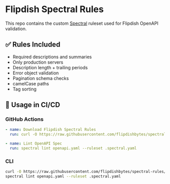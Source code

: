 # Flipdish Spectral Rules

This repo contains the custom [Spectral](https://meta.stoplight.io/docs/spectral/) ruleset used for Flipdish OpenAPI validation.

## ✅ Rules Included

- Required descriptions and summaries
- Only production servers
- Description length + trailing periods
- Error object validation
- Pagination schema checks
- camelCase paths
- Tag sorting


## 🔧 Usage in CI/CD

### GitHub Actions

```yaml
- name: Download Flipdish Spectral Rules
  run: curl -O https://raw.githubusercontent.com/flipdishbytes/spectral-rules/main/.spectral.yaml

- name: Lint OpenAPI Spec
  run: spectral lint openapi.yaml --ruleset .spectral.yaml
```

### CLI

```bash
curl -O https://raw.githubusercontent.com/flipdishbytes/spectral-rules/main/.spectral.yaml
spectral lint openapi.yaml --ruleset .spectral.yaml
```
